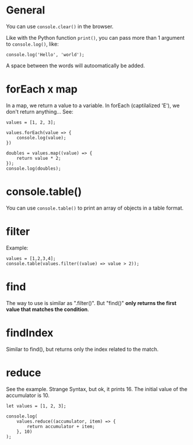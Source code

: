 # General

You can use `console.clear()` in the browser.

Like with the Python function `print()`, you can pass more than 1 argument to `console.log()`, like:

```
console.log('Hello', 'world');
```

A space between the words will autoomatically be added.


# forEach x map

In a map, we return a value to a variable. In forEach (captilalized 'E'), we don't return anything... See:

```
values = [1, 2, 3];

values.forEach(value => {
    console.log(value);
})

doubles = values.map((value) => {
    return value * 2;
});
console.log(doubles);
```


# console.table()

You can use `console.table()` to print an array of objects in a table format.


# filter

Example:

```
values = [1,2,3,4];
console.table(values.filter((value) => value > 2));
```


# find

The way to use is similar as ".filter()". But "find()" **only returns the first value that matches the condition**.


# findIndex

Similar to find(), but returns only the index related to the match.


# reduce

See the example. Strange Syntax, but ok, it prints 16. The initial value of the accumulator is 10.

```
let values = [1, 2, 3];

console.log(
    values.reduce((accumulator, item) => {
        return accumulator + item;
    }, 10)
);
```    